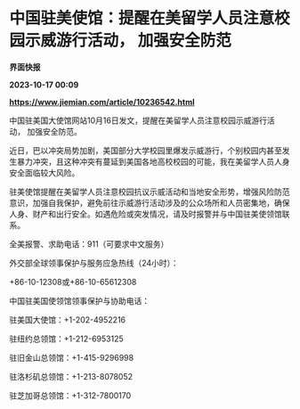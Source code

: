 # 中国驻美使馆：提醒在美留学人员注意校园示威游行活动， 加强安全防范
**界面快报**

**2023-10-17 00:09**

**https://www.jiemian.com/article/10236542.html**

中国驻美国大使馆网站10月16日发文，提醒在美留学人员注意校园示威游行活动， 加强安全防范。

近日，巴以冲突局势加剧，美国部分大学校园里爆发示威游行，个别校园内甚至发生暴力冲突，且这种冲突有蔓延到美国各地高校校园的可能，我在美留学人员人身安全面临较大风险。

驻美使馆提醒在美留学人员注意校园抗议示威活动和当地安全形势，增强风险防范意识，加强自我保护，避免前往示威游行活动涉及的公众场所和人员密集地，确保人身、财产和出行安全。如遇危险或突发情况，请及时报警并与中国驻美使领馆联系。

全美报警、求助电话：911（可要求中文服务）

外交部全球领事保护与服务应急热线（24小时）：

+86-10-12308或+86-10-65612308

中国驻美国使领馆领事保护与协助电话：

驻美国大使馆：+1-202-4952216

驻纽约总领馆：+1-212-6953125

驻旧金山总领馆：+1-415-9296998

驻洛杉矶总领馆：+1-213-8078052

驻芝加哥总领馆：+1-312-7800170
